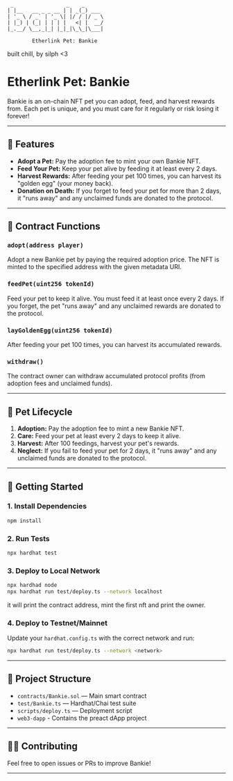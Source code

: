 ```
 _                 _    _      
| |__   __ _ _ __ | | _(_) ___ 
| '_ \ / _` | '_ \| |/ / |/ _ \
| |_) | (_| | | | |   <| |  __/
|_.__/ \__,_|_| |_|_|\_\_|\___|

        Etherlink Pet: Bankie
```
built chill, by silph <3

# Etherlink Pet: Bankie

Bankie is an on-chain NFT pet you can adopt, feed, and harvest rewards from. Each pet is unique, and you must care for it regularly or risk losing it forever!

---

## 🐾 Features

- **Adopt a Pet:** Pay the adoption fee to mint your own Bankie NFT.
- **Feed Your Pet:** Keep your pet alive by feeding it at least every 2 days.
- **Harvest Rewards:** After feeding your pet 100 times, you can harvest its "golden egg" (your money back).
- **Donation on Death:** If you forget to feed your pet for more than 2 days, it "runs away" and any unclaimed funds are donated to the protocol.

---

## 📝 Contract Functions

### `adopt(address player)`
Adopt a new Bankie pet by paying the required adoption price. The NFT is minted to the specified address with the given metadata URI.

### `feedPet(uint256 tokenId)`
Feed your pet to keep it alive. You must feed it at least once every 2 days. If you forget, the pet "runs away" and any unclaimed rewards are donated to the protocol.

### `layGoldenEgg(uint256 tokenId)`
After feeding your pet 100 times, you can harvest its accumulated rewards.

### `withdraw()`
The contract owner can withdraw accumulated protocol profits (from adoption fees and unclaimed funds).

---

## 💸 Pet Lifecycle

1. **Adoption:** Pay the adoption fee to mint a new Bankie NFT.
2. **Care:** Feed your pet at least every 2 days to keep it alive.
3. **Harvest:** After 100 feedings, harvest your pet's rewards.
4. **Neglect:** If you fail to feed your pet for 2 days, it "runs away" and any unclaimed funds are donated to the protocol.

---

## 🚀 Getting Started

### 1. Install Dependencies

```sh
npm install
```

### 2. Run Tests

```sh
npx hardhat test
```

### 3. Deploy to Local Network

```sh
npx hardhad node
npx hardhat run test/deploy.ts --network localhost
```
it will print the contract address, mint the first nft and print the owner.

### 4. Deploy to Testnet/Mainnet

Update your `hardhat.config.ts` with the correct network and run:

```sh
npx hardhat run test/deploy.ts --network <network>
```

---

## 📁 Project Structure

- `contracts/Bankie.sol` — Main smart contract
- `test/Bankie.ts` — Hardhat/Chai test suite
- `scripts/deploy.ts` — Deployment script
- `web3-dapp` - Contains the preact dApp project

---

## 🧑‍💻 Contributing

Feel free to open issues or PRs to improve Bankie!

---

##